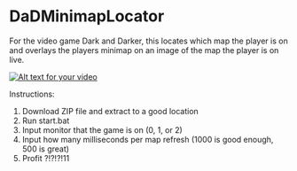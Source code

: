 # DaDMinimapLocator
For the video game Dark and Darker, this locates which map the player is on and overlays the players minimap on an image of the map the player is on live.

[![Alt text for your video](https://img.youtube.com/vi/tINZ1yZQa7I/0.jpg)](https://www.youtube.com/watch?v=tINZ1yZQa7I)


Instructions:

1. Download ZIP file and extract to a good location
2. Run start.bat
3. Input monitor that the game is on (0, 1, or 2)
4. Input how many milliseconds per map refresh (1000 is good enough, 500 is great)
5. Profit ?!?!?!11
